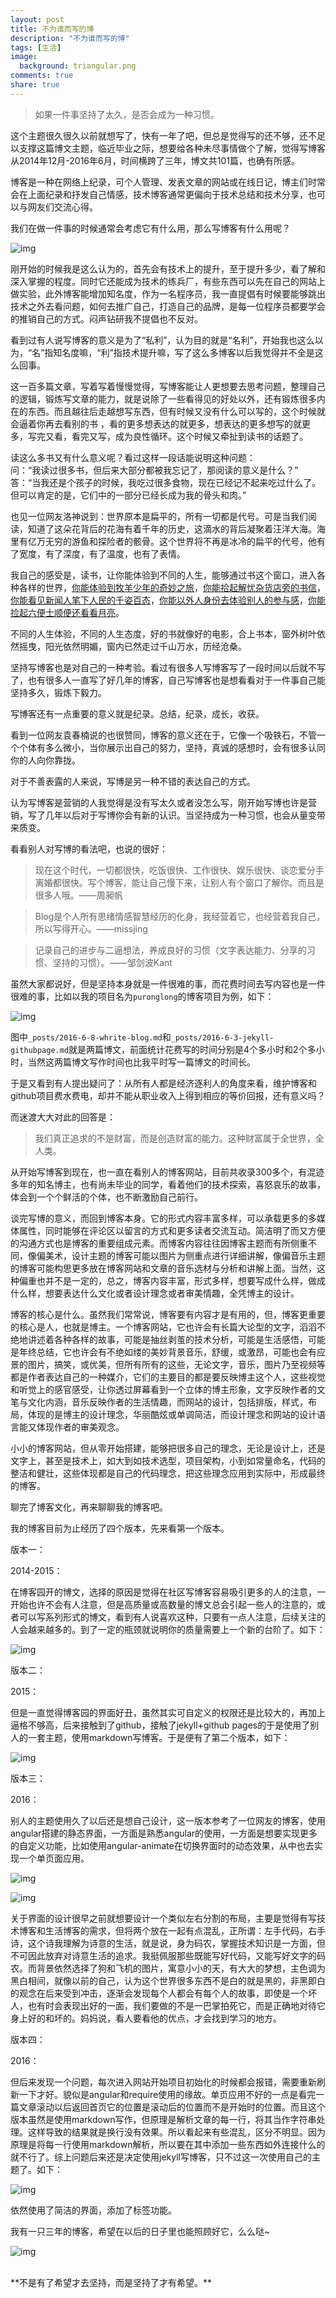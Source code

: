 ```yaml
---
layout: post
title: 不为谁而写的博
description: "不为谁而写的博"
tags: [生活]
image:
  background: triangular.png
comments: true
share: true
---
```


> 如果一件事坚持了太久，是否会成为一种习惯。

这个主题很久很久以前就想写了，快有一年了吧，但总是觉得写的还不够，还不足以支撑这篇博文主题，临近毕业之际，想要给各种未尽事情做个了解，觉得写博客从2014年12月-2016年6月，时间横跨了三年，博文共101篇，也确有所感。

<!-- more -->

博客是一种在网络上纪录，可个人管理、发表文章的网站或在线日记，博主们时常会在上面纪录和抒发自己情感，技术博客通常更偏向于技术总结和技术分享，也可以与网友们交流心得。

我们在做一件事的时候通常会考虑它有什么用，那么写博客有什么用呢？

![img](/images/article/2016-6-8/7.jpg)

刚开始的时候我是这么认为的，首先会有技术上的提升，至于提升多少，看了解和深入掌握的程度。同时它还能成为技术的练兵厂，有些东西可以先在自己的网站上做实验，此外博客能增加知名度，作为一名程序员，我一直提倡有时候要能够跳出技术之外去看问题，如何去推广自己，打造自己的品牌，是每一位程序员都要学会的推销自己的方式。闷声钻研我不提倡也不反对。

看到过有人说写博客的意义是为了“私利”，认为目的就是“名利”，开始我也这么以为，“名”指知名度嘛，“利”指技术提升嘛，写了这么多博客以后我觉得并不全是这么回事。

这一百多篇文章，写着写着慢慢觉得，写博客能让人更想要去思考问题，整理自己的逻辑，锻炼写文章的能力，就是说除了一些看得见的好处以外，还有锻炼很多内在的东西。而且越往后走越想写东西，但有时候又没有什么可以写的，这个时候就会逼着你再去看别的书
，看的更多想表达的就更多，想表达的更多想写的就更多，写完又看，看完又写，成为良性循环。这个时候又牵扯到读书的话题了。

读这么多书又有什么意义呢？看过这样一段话能说明这种问题：<br  />问：“我读过很多书，但后来大部分都被我忘记了，那阅读的意义是什么？”<br  />
答：“当我还是个孩子的时候，我吃过很多食物，现在已经记不起来吃过什么了。但可以肯定的是，它们中的一部分已经长成为我的骨头和肉。”

也见一位网友洛神说到：世界原本是扁平的，所有一切都是代号。可是当我们阅读，知道了这朵花背后的花海有着千年的历史，这滴水的背后凝聚着汪洋大海。海里有亿万无穷的游鱼和探险者的骸骨。这个世界将不再是冰冷的扁平的代号，他有了宽度，有了深度，有了温度，也有了表情。

我自己的感受是，读书，让你能体验到不同的人生，能够通过书这个窗口，进入各种各样的世界，[你能体验到牧羊少年的奇妙之旅](http://www.puronglong.com/2015/10/02/%E7%89%A7%E7%BE%8A%E5%B0%91%E5%B9%B4%E7%9A%84%E5%A5%87%E5%B9%BB%E4%B9%8B%E6%97%85.html)，[你能拾起解忧杂货店旁的书信](http://www.puronglong.com/2015/02/24/%E8%A7%A3%E5%BF%A7%E6%9D%82%E8%B4%A7%E5%BA%97.html)，[你能看见新闻人笔下人民的千姿百态](http://www.puronglong.com/2015/02/22/%E7%9C%8B%E8%A7%81.html)，[你能以外人身份去体验别人的参与感](http://www.puronglong.com/2016/02/29/%E5%8F%82%E4%B8%8E%E6%84%9F.html)，[你能捡起六便士顺便还看看月亮](http://www.puronglong.com/2016/05/07/%E6%9C%88%E4%BA%AE%E4%B8%8E%E5%85%AD%E4%BE%BF%E5%A3%AB.html)。

不同的人生体验，不同的人生态度，好的书就像好的电影，合上书本，窗外树叶依然摇曳，阳光依然明媚，窗内已然走过千山万水，历经沧桑。

坚持写博客也是对自己的一种考验。看过有很多人写博客写了一段时间以后就不写了，也有很多人一直写了好几年的博客，自己写博客也是想看看对于一件事自己能坚持多久，锻炼下毅力。

写博客还有一点重要的意义就是纪录。总结，纪录，成长，收获。

看到一位网友袁春楠说的也很赞同，博客的意义还在于，它像一个吸铁石，不管一个个体有多么微小，当你展示出自己的努力，坚持，真诚的感想时，会有很多认同你的人向你靠拢。

对于不善表露的人来说，写博是另一种不错的表达自己的方式。

认为写博客是营销的人我觉得是没有写太久或者没怎么写，刚开始写博也许是营销，写了几年以后对于写博你会有新的认识。当坚持成为一种习惯，也会从量变带来质变。

看看别人对写博的看法吧，也说的很好：

> 现在这个时代，一切都很快，吃饭很快、工作很快、娱乐很快、谈恋爱分手离婚都很快。写个博客，能让自己慢下来，让别人有个窗口了解你。而且是很多人哦。——周昶帆

> Blog是个人所有思绪情感智慧经历的化身，我经营着它，也经营着我自己，所以写得开心。——missjing

> 记录自己的进步与二逼想法，养成良好的习惯（文字表达能力、分享的习惯、坚持的习惯）。——邹剑波Kant

虽然大家都说好，但是坚持本身就是一件很难的事，而花费时间去写内容也是一件很难的事，比如以我的项目名为```puronglong```的博客项目为例，如下：

![img](/images/article/2016-6-8/6.png)

图中```_posts/2016-6-8-whrite-blog.md```和```_posts/2016-6-3-jekyll-githubpage.md```就是两篇博文，前面统计花费写的时间分别是4个多小时和2个多小时，当然这两篇博文写作时间也比我平时写一篇博文的时间长。

于是又看到有人提出疑问了：从所有人都是经济逐利人的角度来看，维护博客和github项目费水费电，却并不能从职业收入上得到相应的等价回报，还有意义吗？

而迷渡大大对此的回答是：

> 我们真正追求的不是财富，而是创造财富的能力。这种财富属于全世界，全人类。

从开始写博客到现在，也一直在看别人的博客网站，目前共收录300多个，有混迹多年的知名博主，也有尚未毕业的同学，看着他们的技术探索，喜怒哀乐的故事，体会到一个个鲜活的个体，也不断激励自己前行。

谈完写博的意义，而回到博客本身。它的形式内容丰富多样，可以承载更多的多媒体属性，同时能够在评论区以留言的方式和更多读者交流互动。简洁明了而又方便的沟通方式也是博客的重要组成元素。而博客内容往往因博客主题而有所侧重不同，像偏美术，设计主题的博客可能以图片为侧重点进行详细讲解，像偏音乐主题的博客可能构思更多放在博客网站和文章的音乐选材与分析和讲解上面。当然，这种偏重也并不是一定的，总之，博客内容丰富，形式多样，想要写成什么样，做成什么样，想要表达什么文化或者设计理念或者审美情趣，全凭博主的设计。

博客的核心是什么。虽然我们常常说，博客要有内容才是有用的，但，博客更重要的核心是人，也就是博主。一个博客网站，它也许会有长篇大论型的文字，滔滔不绝地讲述着各种各样的故事，可能是抽丝剥茧的技术分析，可能是生活感悟，可能是年终总结，它也许会有不绝如缕的美妙背景音乐，舒缓，或激昂，可能也会有应景的图片，搞笑，或优美，但所有所有的这些，无论文字，音乐，图片乃至视频等都是作者表达自己的一种媒介，它们的主要目的都是要反映博主这个人，这些视觉和听觉上的感官感受，让你透过屏幕看到一个立体的博主形象，文字反映作者的文笔与文化内涵，音乐反映作者的生活情趣，而网站的设计，包括排版，样式，布局，体现的是博主的设计理念，华丽酷炫或单调简洁，而设计理念和网站的设计语言能又体现作者的审美观念。

小小的博客网站，但从零开始搭建，能够把很多自己的理念，无论是设计上，还是文字上，甚至是技术上，如大到如技术选型，项目架构，小到如常量命名，代码的整洁和健壮，这些体现都是自己的代码理念，把这些理念应用到实际中，形成最终的博客。

聊完了博客文化，再来聊聊我的博客吧。

我的博客目前为止经历了四个版本，先来看第一个版本。

版本一：

2014-2015：

在博客园开的博文，选择的原因是觉得在社区写博客容易吸引更多的人的注意，一开始也许不会有人注意，但是高质量或高数量的博文总会引起一些人的注意的，或者可以写系列形式的博文，看到有人说喜欢这种，只要有一点人注意，后续关注的人会越来越多的。到了一定的瓶颈就说明你的质量需要上一个新的台阶了。如下：

![img](/images/article/2016-6-8/1.png)

版本二：

2015：

但是一直觉得博客园的界面好丑，虽然其实可自定义的权限还是比较大的，再加上逼格不够高，后来接触到了github，接触了jekyll+github pages的于是使用了别人的一套主题，使用markdown写博客。于是便有了第二个版本，如下：

![img](/images/article/2016-6-8/2.png)

版本三：

2016：

别人的主题使用久了以后还是想自己设计，这一版本参考了一位网友的博客，使用angular搭建的静态界面，一方面是熟悉angular的使用，一方面是想要实现更多的自定义功能，比如使用angular-animate在切换界面时的动态效果，从中也去实现一个单页面应用。

![img](/images/article/2016-6-8/3.png)

![img](/images/article/2016-6-8/4.png)

关于界面的设计很早之前就想要设计一个类似左右分割的布局，主要是觉得有写技术博客和生活博客的需求，但将两个放在一起有点混乱，正所谓：左手代码，右手诗，这个诗我理解为诗意的生活，就是说，身为码农，掌握技术知识是一方面，但不可因此放弃对诗意生活的追求。我挺佩服那些既能写好代码，又能写好文字的码农。而背景依然选择了狗和飞机的图片，寓意小小的天，有大大的梦想，主色调为黑白相间，就像以前的自己，认为这个世界很多东西不是白的就是黑的，非黑即白的观念在后来受到冲击，逐渐会发现每个人都会有每个人的故事，即使是一个坏人，也有时会表现出好的一面，我们要做的不是一巴掌拍死它，而是正确地对待它身上好的和坏的。妈妈说，看人要看他的优点，才会找到学习的地方。

版本四：

2016：

但后来发现一个问题，每次进入网站开始项目初始化的时候都会报错，需要重新刷新一下才好。貌似是angular和require使用的缘故。单页应用不好的一点是看完一篇文章滚动以后返回首页它的位置是滚动后的位置而不是开始时的位置。而且这个版本虽然是使用markdown写作，但原理是解析文章的每一行，将其当作字符串处理。这样导致的结果就是换行没有效果。所以看起来有些混乱，区分不明显。因为原理是将每一行使用markdown解析，所以要在其中添加一些东西如外连接什么的就不行了。综上问题后来还是决定使用jekyll写博客，只不过这一次使用自己的主题了。如下：

![img](/images/article/2016-6-8/5.png)

依然使用了简洁的界面，添加了标签功能。

我有一只三年的博客，希望在以后的日子里也能照顾好它，么么哒~

![img](/images/article/2016-6-8/8.jpg)

<br  />
**不是有了希望才去坚持，而是坚持了才有希望。**